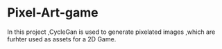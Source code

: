 # Pixel-Art-game
In this project ,CycleGan is used to generate pixelated images ,which are furhter used as assets for a 2D Game.
